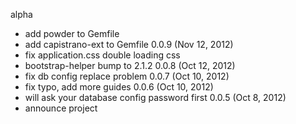 alpha
  * add powder to Gemfile
  * add capistrano-ext to Gemfile
0.0.9 (Nov 12, 2012)
  * fix application.css double loading css
  * bootstrap-helper bump to 2.1.2
0.0.8 (Oct 12, 2012)
  * fix db config replace problem
0.0.7 (Oct 10, 2012)
  * fix typo, add more guides
0.0.6 (Oct 10, 2012)
  * will ask your database config password first
0.0.5 (Oct 8, 2012)
  * announce project